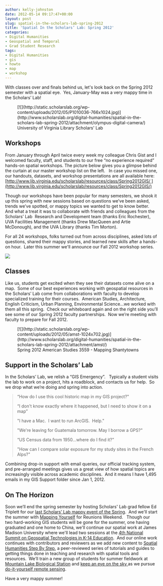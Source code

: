 ```yaml
---
author: kelly-johnston
date: 2012-05-14 09:17:47+00:00
layout: post
slug: spatial-in-the-scholars-lab-spring-2012
title: 'Spatial In the Scholars’ Lab: Spring 2012'
categories:
- Digital Humanities
- Geospatial and Temporal
- Grad Student Research
tags:
- Digital Humanities
- gis
- howto
- map
- workshop
---
```


With classes over and finals behind us, let's look back on the Spring 2012 semester with a spatial eye.  Yes, January-May was a very mappy time in the Scholars’ Lab!

<figure>
  [![](http://static.scholarslab.org/wp-content/uploads/2012/05/P1010036-766x1024.jpg)](http://www.scholarslab.org/digital-humanities/spatial-in-the-scholars-lab-spring-2012/attachment/olympus-digital-camera/)
  <figcaption>University of Virginia Library Scholars' Lab</figcaption>
</figure>


## Workshops


From January through April twice every week my colleague Chris Gist and I welcomed faculty, staff, and students to our free “no experience required” hands-on spatial workshops. The picture below gives you a glimpse behind the curtain at our master workshop list on the left.   In case you missed one, our handouts, datasets, and workshop presentations are all available here: [http://www.lib.virginia.edu/scholarslab/resources/class/Spring2012GIS/ ](http://www.lib.virginia.edu/scholarslab/resources/class/Spring2012GIS/)

Though our workshops have been popular for many semesters, we shook it up this spring with new sessions based on questions we’ve been asked, trends we’ve spotted, or mappy topics we wanted to get to know better.  And what a treat it was to collaborate with friends and colleagues from the Scholars’ Lab  Research and Development team (thanks Eric Rochester), UVA Facilities Management (thanks Drew MacQueen and Artie McDonough), and the UVA Library (thanks Tim Morton).

For all 24 workshops, folks turned out from across disciplines, asked lots of questions, shared their mappy stories, and learned new skills after a hands-on hour.  Later this summer we'll announce our Fall 2012 workshop series.

[![](http://static.scholarslab.org/wp-content/uploads/2012/05/IMG_9164-1024x768.jpg)](http://www.scholarslab.org/digital-humanities/spatial-in-the-scholars-lab-spring-2012/attachment/img_9164/)


## Classes


Like us, students get excited when they see their datasets come alive on a map.  Some of our best experiences working with geospatial resources in the Scholars’ Lab come from collaborations with faculty to develop specialized training for their courses.  American Studies, Architecture, English Criticism, Urban Planning, Environmental Science…we worked with them all this spring.  Check our whiteboard again and on the right side you’ll see some of our Spring 2012 faculty partnerships.  Now we’re meeting with faculty to prepare for Fall 2012.

<figure>
  [![](http://static.scholarslab.org/wp-content/uploads/2012/05/amst-1024x702.jpg)](http://www.scholarslab.org/digital-humanities/spatial-in-the-scholars-lab-spring-2012/attachment/amst/)
  <figcaption>Spring 2012 American Studies 3559 - Mapping Shantytowns</figcaption>
</figure>


## Support in the Scholars’ Lab


In the Scholars’ Lab, we relish a “GIS Emergency”.   Typically a student visits the lab to work on a project, hits a roadblock, and contacts us for help.  So we drop what we’re doing and spring into action.


<blockquote>“How do I use this cool historic map in my GIS project?"

“I don't know exactly where it happened, but I need to show it on a map”

"I have a Mac.  I want to run ArcGIS.  Help."

"We're leaving for Guatemala tomorrow. May I borrow a GPS?"

“US Census data from 1950…where do I find it?”

"How can I compare solar exposure for my study sites in the French Alps?"</blockquote>


Combining drop-in support with email queries, our official tracking system, and pre-arranged meetings gives us a great view of how spatial topics are increasingly visible across academic disciplines.  And it means I have 1,495 emails in my GIS Support folder since Jan 1, 2012.


## On The Horizon


Soon we’ll end the spring semester by hosting Scholars' Lab grad fellow Ed Triplett for our [last Scholars’ Lab mappy event of the Spring](http://www2.lib.virginia.edu/scholarslab/about/events.html).  And we'll start the summer with [Mapping Yourself](http://alumni.virginia.edu/events-reunions/reunions/class-reunions/events/) for Reunions Weekend.   Though our two hard-working GIS students will be gone for the summer, one having graduated and one home to China, we'll continue our spatial work at James Madison University where we'll lead two sessions at the [4th National Summit on Geospatial Technologies in K-14 Education](http://www.isat.jmu.edu/stem/workshop12.html).  And our online work continues with contributors and reviewers as we add new content to [Spatial Humanities Step By Step](http://spatial.scholarslab.org/), a peer-reviewed series of tutorials and guides to getting things done in teaching and research with spatial tools and resources.  We’ll train a new group of students for summer fieldwork at [Mountain Lake Biological Station](http://www.mlbs.virginia.edu/) and [keep an eye on the sky ](http://www.scholarslab.org/geospatial-and-temporal/diy-aerial-photography/)as we pursue [do-it-yourself remote sensing](http://www.scholarslab.org/geospatial-and-temporal/update-diy-aerial-photography/).

Have a very mappy summer!
